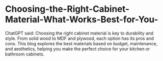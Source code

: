 # Choosing-the-Right-Cabinet-Material-What-Works-Best-for-You-
ChatGPT said: Choosing the right cabinet material is key to durability and style. From solid wood to MDF and plywood, each option has its pros and cons. This blog explores the best materials based on budget, maintenance, and aesthetics, helping you make the perfect choice for your kitchen or bathroom cabinets.
